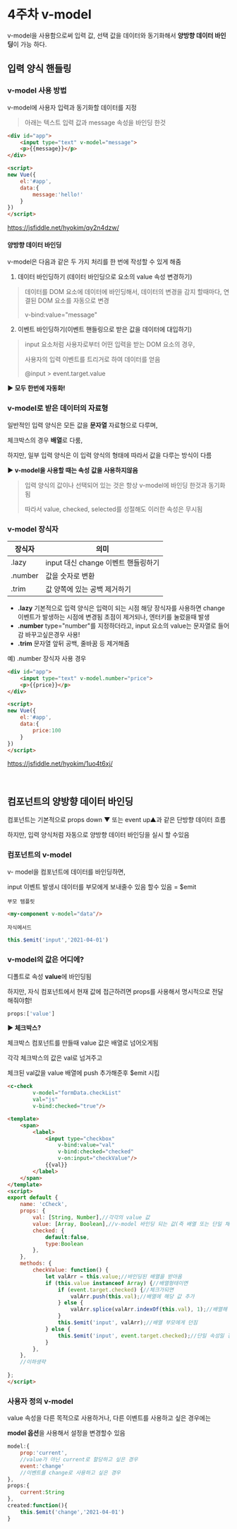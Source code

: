 # 4주차  v-model

v-model을 사용함으로써 입력 값, 선택 값을 데이터와 동기화해서  **양방향 데이터 바인딩**이 가능 하다.



## 입력 양식 핸들링



### v-model 사용 방법

v-model에 사용자 입력과 동기화할 데이터를 지정

> 아래는 텍스트 입력 값과 message 속성을 바인딩 한것

```html
<div id="app">
	<input type="text" v-model="message">
	<p>{{message}}</p>
</div>

<script>
new Vue({
    el:'#app',
    data:{
        message:'hello!'
    }
})
</script>
```

https://jsfiddle.net/hyokim/qy2n4dzw/



#### 양방향 데이터 바인딩

v-model은 다음과 같은 두 가지 처리를 한 번에 작성할 수 있게 해줌

1. 데이터 바인딩하기 (데이터 바인딩으로 요소의 value  속성 변경하기)

> 데이터를 DOM 요소에 데이터에 바인딩해서, 데이터의 변경을 감지 할때마다, 연결된 DOM 요소를 자동으로 변경
>
> v-bind:value="message"

2. 이벤트 바인딩하기(이벤트 핸들링으로 받은 값을 데이터에 대입하기)

> input 요소처럼 사용자로부터 어떤 입력을 받는 DOM 요소의 경우, 
>
> 사용자의 입력 이벤트를 트리거로 하여 데이터를 얻음
>
> @input > event.target.value

**▶ 모두 한번에 자동화!**



### v-model로 받은 데이터의 자료형

일반적인 입력 양식은 모든 값을 **문자열** 자료형으로 다루며, 

체크박스의 경우 **배열**로 다룸,

하지만, 일부 입력 양식은 이 입력 양식의 형태에 따라서 값을 다루는 방식이 다름



**▶ v-model을 사용할 때는 속성 값을 사용하지않음**

> 입력 양식의 값이나 선택되어 있는 것은 항상 v-model에 바인딩 한것과 동기화 됨
>
> 따라서  value, checked, selected를 성절해도 이러한 속성은 무시됨





### v-model 장식자

| 장식자  | 의미                                |
| ------- | ----------------------------------- |
| .lazy   | input 대신 change 이벤트 핸들링하기 |
| .number | 값을 숫자로 변환                    |
| .trim   | 값 양쪽에 있는 공백 제거하기        |

- **.lazy** 
  기본적으로 입력 양식은 입력이 되는 시점 
  해당 장식자를 사용하면 change 이벤트가 발생하는 시점에 변경됨 초점이 제거되나, 엔터키를 눌렀을때 발생
- **.number**
  type="number"를 지정하더라고, input 요소의 value는 문자열로 들어감 바꾸고싶은경우 사용!
- **.trim**
  문자열 앞뒤 공백, 줄바꿈 등 제거해줌



예) .number 장식자 사용 경우

```html
<div id="app">
	<input type="text" v-model.number="price">
	<p>{{price}}</p>
</div>

<script>
new Vue({
    el:'#app',
    data:{
        price:100
    }
})
</script>
```

https://jsfiddle.net/hyokim/1uo4t6xj/



<br>



## 컴포넌트의 양방향 데이터 바인딩

컴포넌트는 기본적으로 props down ▼  또는 event up▲과 같은 단방향 데이터 흐름

하지만, 입력 양식처럼 자동으로 양방향 데이터 바인딩을 실시 할 수있음



### 컴포넌트의 v-model

v- model을 컴포넌트에 데이터를 바인딩하면,

input 이벤트 발생시 데이터를 부모에게 보내줄수 있음 할수 있음 = $emit

`부모 템플릿`

```html
<my-component v-model="data"/>
```

`자식메서드`

```javascript
this.$emit('input','2021-04-01')
```





### v-model의 값은 어디에?

디폴트로 속성 **value**에 바인딩됨

하지만, 자식 컴포넌트에서 현재 값에 접근하려면  props를 사용해서 명시적으로 전달 해줘야함! 

```javascript
props:['value']
```



**▶ 체크박스?**

체크박스 컴포넌트를 만들때 value 값은 배열로 넘어오게됨

각각 체크박스의 값은 val로 넘겨주고 

체크된 val값을 value 배열에 push 추가해준후 $emit 시킴

```html
<c-check
		v-model="formData.checkList"
		val="js"
		v-bind:checked="true"/>
```

```html
<template>
	<span>
		<label>
			<input type="checkbox"
				v-bind:value="val"
				v-bind:checked="checked"
				v-on:input="checkValue"/>
			{{val}}
		</label>
	</span>
</template>
<script>
export default {
	name: 'cCheck',
	props: {
		val: [String, Number],//각각의 value 값
		value: [Array, Boolean],//v-model 바인딩 되는 값(즉 배열 또는 단일 체크)
		checked: {
			default:false,
			type:Boolean
		},
	},
	methods: {
		checkValue: function() {
			let valArr = this.value;//바인딩된 배열을 받아옴
			if (this.value instanceof Array) {//배열형태이면
				if (event.target.checked) {//체크가되면
					valArr.push(this.val);//배열에 해당 값 추가
				} else {
					valArr.splice(valArr.indexOf(this.val), 1);//배열해 해당 값 제거
				}
				this.$emit('input', valArr);//배열 부모에게 던짐
			} else {
				this.$emit('input', event.target.checked);//단일 속성일 경우 boolean값 던져줌
			}
		},
	},
	//이하생략
	
};
</script>
```



### 사용자 정의 v-model

value 속성을 다른 목적으로 사용하거나, 다른 이벤트를 사용하고 싶은 경우에는

**model 옵션**을 사용해서 설정을 변경할수 있음

```javascript
model:{
	prop:'current',
	//value가 아닌 current로 할당하고 싶은 경우
	event:'change'
	//이벤트를 change로 사용하고 싶은 경우
},
props:{
    current:String
},
created:function(){
    this.$emit('change','2021-04-01')
}
```


